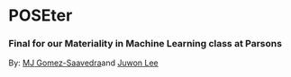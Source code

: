# POSEter

### Final for our Materiality in Machine Learning class at Parsons

By: [MJ Gomez-Saavedra](https://github.com/mjgomsa)and [Juwon Lee](https://github.com/juwon-lee39)
